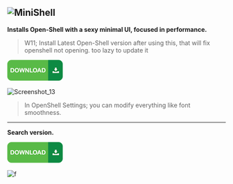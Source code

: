 ![MiniShell](https://github.com/gzmatte/Mini-Shell/assets/117684932/17952f9c-e25d-4e40-9c73-2fc602ca09ac)
----------
**Installs Open-Shell with a sexy minimal UI, focused in performance.**

> W11; Install Latest Open-Shell version after using this, that will fix openshell not opening. too lazy to update it

[<img src="https://github.com/gzmatte/trash/blob/main/48wx.png">](https://github.com/gzmatte/Minimal-Shell/releases/download/1/Minimal-OpenShell.bat)

![Screenshot_13](https://github.com/gzmatte/Minimal-Shell/assets/117684932/287f8f95-cd99-4cea-8b46-25caaf070052)

> In OpenShell Settings; you can modify everything like font smoothness.

----

**Search version.**

[<img src="https://github.com/gzmatte/trash/blob/main/48wx.png">](https://github.com/gzmatte/Minimal-Shell/releases/download/1/Minimal-OpenShell-Search.bat)

![f](https://github.com/gzmatte/Mini-Shell/assets/117684932/54375648-7bc8-47d5-897b-c55fa6a768d5)
